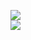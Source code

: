[![](https://img.shields.io/badge/Made%20With-Github%20Spray-lightgrey.svg?style=for-the-badge&logo=github)](https://github.com/Annihil/github-spray#1602)  
[![](https://i.imgur.com/2DrTn0Z.gif)](https://github.com/Annihil/github-spray)